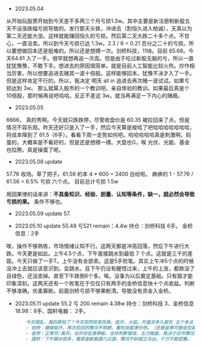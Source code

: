  - 2023.05.04

从开始玩股票开始到今天差不多两三个月亏损1.3w。其中主要是新注册制新股五天不设涨跌幅亏损导致的。发行那天头铁，冲进去（割恒久进入柏诚），天真以为第二天还能大涨。这样就能赚回恒久的亏损。然后第二天大跌二十多个点。不甘心，一直没卖。所以到今天亏损已达 1.3w。2.3 / 6 = 0.21 百分之二十的亏损。所以要想做回本还是挺难的。所以还是想搏一次。剑桥科技，11块。目前 65.68。今天64.61 入了一手。很早就想再追一次高。但是由于吃过新股无脑的亏，所以一直犹犹豫豫，不敢下手。想进去的原因很简单。就是目前人工智能比较火热。炒作相当厉害。所以想要追进去赌其一波十倍股。这样能够回本。犹豫不决才入了一手。但是这样肯定不行的。所以，我决定 明天 all in 追进去再次赌一波试试。如果亏损达到 3w。 那么就算入股市的一个教训吧。亲自体验的教训。如果最后真是个10倍股，那时候再说吧哈哈。反正不差这 3w。就当再满足一下内心的赌瘾。



 - 2023.05.05

6666， 真的秀啊。今天就只跌跌停，尽管收盘价是 60.35 被拉回来了点。但是情况不容乐观。昨天还好只是入了一手，然后今天算是梭哈了吧哈哈哈哈哈哈哈，将成本降到了 61.5（6手）。看看下周一走势如何吧。哈哈哈哈哈真是刺激啊。妈蛋的，大概率是不看好的，但是还是想搏一搏。大盘也G，唉 光伏、光能、基金也拉胯。真是操蛋了呢。



- 2023.05.08 update

57.76 收场。草了把子。61.56 的本  4 * 600 = 2400 白给啦。 麻痹的
1 - 57.76 / 61.56 = 6.5%   亏损 六个点。
目前总计亏损 1.5w

用因果律的话来讲：**不具备知识、经验、胆量、认知等条件，缺一，就必然会导致亏损的果。** 条件不够也。



- 2023.05.09 update  57.



- 2023.05.10 update 55.48 亏521 remain：4.4w 持仓：剑桥科技 6手。 金桥信息：2手

唉，操作不够熟练，市场情绪认知不行。这两天都是冲高回落，然后下午进行大跌。今天更是如此。上午4.5个点，下午直接跳水到最低 7 个点。这就是三千的差距。今天只做了一手T。上午没有全部卖。这是5手败笔。其实上午冲5个点的时候没冲上去就应该意识到。会跳水。且下午仍没有醒悟过来，上午的上涨，都跌没了且绿色，还没卖掉。直至下午跌倒6个多。唉。没事为以后奠定基础。只有狠才能印象深刻。这两天还有一个败笔在于仅仅只有两手的金桥信息快十个点收益。判断不够准确。优柔寡断。前面剑桥亏损不够果断清。导致没有资金入金桥。



- 2023.05.11 update 55.2 亏 200 remain 4.38w 持仓：剑桥科技 3、金桥信息 18.98：8手、国轩电器： 2手。
    ```md
        今天很乱，真的跌怕了？今天突然改变风格，低开，大低。开盘没多久就负 五个多点？真害怕跌停。所以在 54 左右的时候就卖出去三手，然后买入了两首国轩电器新能源方向，昨晚看到利好比亚迪有单子合作。本来金桥信息是17点几的本，今天追进去了下。把成本拉高到了18.56了。所幸这两今天都还好，中规中矩，尾盘都缩水了。追加的理由也简单，上升趋势，缩量上涨，上影线较长，目前是多方战胜空方。买入的时候纯粹是根据所学知识大单验证了。看明天了是否主力会出手打板，猜测今天主力应该是洗盘的。目前知识还是不够。不足以支撑哈哈。继续学习。预测一波明天行情吧
        - 剑桥：继续低开，再次拉回的情况不明朗，看机会就清仓吧。（还是妄想可能会拉高一波出货， 目前是不看好的。还没调整到位。）
        - 金桥：正常开/高开。也许存在涨停板，也许判断错误，主力抛盘，取决于后市情况是否明朗，以及散户积极性、关注度。
        - 国轩：下午跳水较多，看资金新能源几日游，情况不妙就立马出。千万不能犹豫。
    ```

